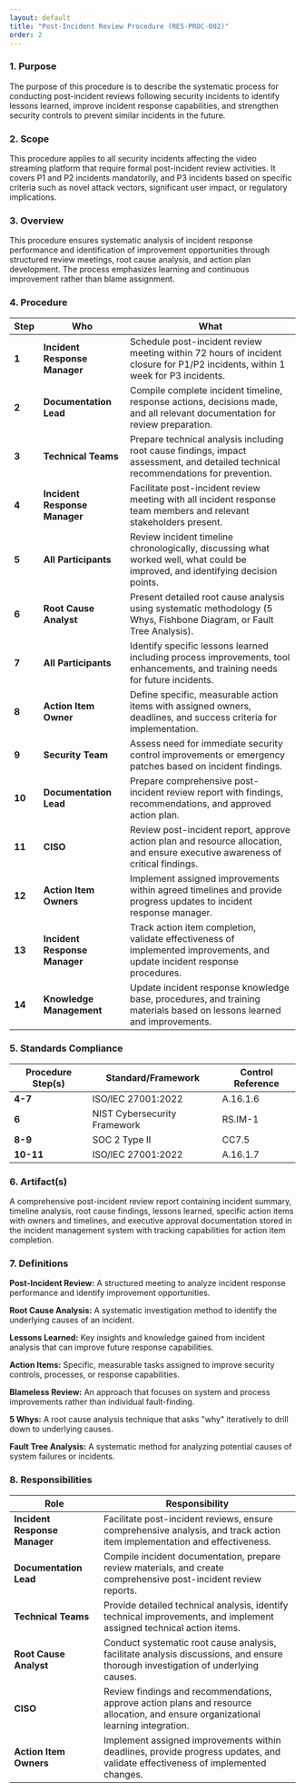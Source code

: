 ```yaml
---
layout: default
title: "Post-Incident Review Procedure (RES-PROC-002)"
order: 2
---
```


### 1. Purpose

The purpose of this procedure is to describe the systematic process for conducting post-incident reviews following security incidents to identify lessons learned, improve incident response capabilities, and strengthen security controls to prevent similar incidents in the future.

### 2. Scope

This procedure applies to all security incidents affecting the video streaming platform that require formal post-incident review activities. It covers P1 and P2 incidents mandatorily, and P3 incidents based on specific criteria such as novel attack vectors, significant user impact, or regulatory implications.

### 3. Overview

This procedure ensures systematic analysis of incident response performance and identification of improvement opportunities through structured review meetings, root cause analysis, and action plan development. The process emphasizes learning and continuous improvement rather than blame assignment.

### 4. Procedure

| **Step** | **Who** | **What** |
| -------- | -------- | -------- |
| **1** | **Incident Response Manager** | Schedule post-incident review meeting within 72 hours of incident closure for P1/P2 incidents, within 1 week for P3 incidents. |
| **2** | **Documentation Lead** | Compile complete incident timeline, response actions, decisions made, and all relevant documentation for review preparation. |
| **3** | **Technical Teams** | Prepare technical analysis including root cause findings, impact assessment, and detailed technical recommendations for prevention. |
| **4** | **Incident Response Manager** | Facilitate post-incident review meeting with all incident response team members and relevant stakeholders present. |
| **5** | **All Participants** | Review incident timeline chronologically, discussing what worked well, what could be improved, and identifying decision points. |
| **6** | **Root Cause Analyst** | Present detailed root cause analysis using systematic methodology (5 Whys, Fishbone Diagram, or Fault Tree Analysis). |
| **7** | **All Participants** | Identify specific lessons learned including process improvements, tool enhancements, and training needs for future incidents. |
| **8** | **Action Item Owner** | Define specific, measurable action items with assigned owners, deadlines, and success criteria for implementation. |
| **9** | **Security Team** | Assess need for immediate security control improvements or emergency patches based on incident findings. |
| **10** | **Documentation Lead** | Prepare comprehensive post-incident review report with findings, recommendations, and approved action plan. |
| **11** | **CISO** | Review post-incident report, approve action plan and resource allocation, and ensure executive awareness of critical findings. |
| **12** | **Action Item Owners** | Implement assigned improvements within agreed timelines and provide progress updates to incident response manager. |
| **13** | **Incident Response Manager** | Track action item completion, validate effectiveness of implemented improvements, and update incident response procedures. |
| **14** | **Knowledge Management** | Update incident response knowledge base, procedures, and training materials based on lessons learned and improvements. |

### 5. Standards Compliance

| **Procedure Step(s)** | **Standard/Framework** | **Control Reference** |
| --------------------- | ---------------------- | --------------------- |
| **4-7** | ISO/IEC 27001:2022 | A.16.1.6 |
| **6** | NIST Cybersecurity Framework | RS.IM-1 |
| **8-9** | SOC 2 Type II | CC7.5 |
| **10-11** | ISO/IEC 27001:2022 | A.16.1.7 |

### 6. Artifact(s)

A comprehensive post-incident review report containing incident summary, timeline analysis, root cause findings, lessons learned, specific action items with owners and timelines, and executive approval documentation stored in the incident management system with tracking capabilities for action item completion.

### 7. Definitions

**Post-Incident Review:** A structured meeting to analyze incident response performance and identify improvement opportunities.

**Root Cause Analysis:** A systematic investigation method to identify the underlying causes of an incident.

**Lessons Learned:** Key insights and knowledge gained from incident analysis that can improve future response capabilities.

**Action Items:** Specific, measurable tasks assigned to improve security controls, processes, or response capabilities.

**Blameless Review:** An approach that focuses on system and process improvements rather than individual fault-finding.

**5 Whys:** A root cause analysis technique that asks "why" iteratively to drill down to underlying causes.

**Fault Tree Analysis:** A systematic method for analyzing potential causes of system failures or incidents.

### 8. Responsibilities

| **Role** | **Responsibility** |
| -------- | ------------------ |
| **Incident Response Manager** | Facilitate post-incident reviews, ensure comprehensive analysis, and track action item implementation and effectiveness. |
| **Documentation Lead** | Compile incident documentation, prepare review materials, and create comprehensive post-incident review reports. |
| **Technical Teams** | Provide detailed technical analysis, identify technical improvements, and implement assigned technical action items. |
| **Root Cause Analyst** | Conduct systematic root cause analysis, facilitate analysis discussions, and ensure thorough investigation of underlying causes. |
| **CISO** | Review findings and recommendations, approve action plans and resource allocation, and ensure organizational learning integration. |
| **Action Item Owners** | Implement assigned improvements within deadlines, provide progress updates, and validate effectiveness of implemented changes. |
